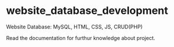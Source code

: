 # website_database_development
Website Database: MySQL, HTML, CSS, JS, CRUD(PHP)

Read the documentation for furthur knowledge about project.
